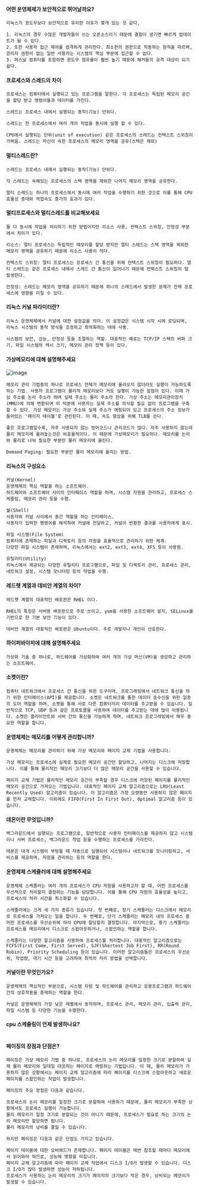 #### 어떤 운영체제가 보안적으로 뛰어날까요?

```
리눅스가 윈도우보다 보안적으로 유리한 이유가 몇개 있는 것 같다.

1. 리눅스의 경우 수많은 개발자들이 쓰는 오픈소스이기 때문에 결함이 생기면 빠르게 업데이트가 될 수 있다.
2. 또한 사용자 접근 제어를 엄격하게 관리한다. 최소한의 권한으로 작동하는 원칙을 따르며, 관리자 권한이 없는 일반 사용자는 시스템의 핵심 부분에 접근할 수 없다.
3. 퍼스널 컴퓨터를 포함하면 윈도우 점유율이 훨씬 높기 때문에 해커들의 공격 대상이 되기 쉽다.
```

#### 프로세스와 스레드의 차이

```
프로세스는 컴퓨터에서 실행되고 있는 프로그램을 말한다. 각 프로세스는 독립된 메모리 공간을 할당 받고 명령어들과 데이터를 가진다.

스레드는 프로세스 내에서 실행되는 동작(기능) 단위다. 

스레드는 한 프로세스에서 여러 개의 작업을 동시에 실행 할 수 있다. 

CPU에서 실행되는 단위(unit of execution) 같은 프로세스의 스레드는 컨텍스트 스위칭이 가벼움. 스레드는 자신이 속한 프로세스의 메모리 영역을 공유(스택은 제외)
```

#### 멀티스레드란?

```
스레드는 프로세스 내에서 실행되는 동작(기능) 단위다.

각 스레드는 속해있는 프로세스의 스택 영역을 제외한 나머지 메모리 영역을 공유한다.

멀티 스레드는 하나의 프로세스에서 동시에 여러 작업을 수행하기 위한 것으로 이를 통해 CPU 효율성 증대와 작업속도 증가의 효과가 있다.
```

#### 멀티프로세스와 멀티스레드를 비교해보세요

```
둘 다 동시에 작업을 처리하기 위한 방법이지만 리소스 사용, 컨텍스트 스위칭, 안정성 부분에서 차이가 있다.

리소스: 멀티 프로세스는 독립적인 메모리를 할당 받지만 멀티 스레드는 스택 영역을 제외한 메모리 영역을 공유하기 때문에 리소스 사용이 적다.

컨텍스트 스위칭: 멀티 프로세스는 프로세스 간 통신을 위해 컨텍스트 스위칭이 필요하다. 멀티 스레드는 같은 프로세스 내에서 스레드 간 통신이 일어나기 때문에 컨텍스트 스위칭이 덜 발생한다.

안정성: 스레드는 메모리 영역을 공유하기 때문에 하나의 스레드에서 발생한 문제가 전체 프로세스에 영향을 미칠 수 있다.
```

#### 리눅스 커널 파라미터란?

```
리눅스 운영체제에서 커널에 대한 설정값을 의미. 이 설정값은 시스템 시작 시에 로딩되며, 리눅스 시스템의 동작 방식을 조정하고 최적화하는 데에 사용.

시스템의 보안, 성능, 안정성 등을 조절하는 역할. 대표적인 예로는 TCP/IP 스택의 버퍼 크기, 파일 시스템의 캐시 크기, 메모리 관리 정책 등이 있다.
```

#### 가상메모리에 대해 설명해주세요

![image](https://user-images.githubusercontent.com/28949162/227856956-25ac1a28-68aa-4b81-b889-6cbe124efdbb.png)

```
메모리 관리 기법중의 하나로 프로세스 전체가 메모리에 올라오지 않더라도 실행이 가능하도록 하는 기법. 사용자 프로그램이 물리적 메모리보다 커도 실행이 가능한 장점이 있다. 이때 가상 주소를 논리 주소라 하며 실제 주소는 물리 주소라 한다. 가상 주소는 메모리관리장치(MMU)에 의해 변환되며 이 덕분에 사용자는 실제 주소를 의식할 필요 없이 프로그램을 구축할 수 있다. 가상 메모리는 가상 주소와 실제 주소가 매핑되어 있고 프로세스의 주소 정보가 들어있는 '페이지 테이블'로 관린된다. 이 때, 속도 향상을 위해 TLB를 쓴다.

좋은 프로그램일수록, 자주 사용되지 않는 방어코드나 관리코드가 많다. 자주 사용하지 않는데 물리 메모리에 올려놓는것은 비효율적이다. 이 때문에 가상메모리가 필요하다. 메모리를 논리와 물리로 나눠 필요한 부분만 물리 메모리에 올린다.

Demand Paging: 필요한 부분만 물리 메모리에 올리는 방법.
```

#### 리눅스의 구성요소

```
커널(Kernel)
운영체제의 핵심 역할을 하는 소프트웨어.
하드웨어와 소프트웨어 사이의 인터페이스 역할을 하며, 시스템 자원을 관리하고, 프로세스 스케줄링, 메모리 관리 등을 수행.

쉘(Shell)
사용자와 커널 사이에서 중간 역할을 하는 인터페이스.
사용자가 입력한 명령어를 해석하여 커널에 전달하고, 커널이 반환한 결과를 사용자에게 표시.

파일 시스템(File System)
컴퓨터에 존재하는 파일과 디렉토리 등의 자원을 효율적으로 관리하기 위한 체계.
다양한 파일 시스템이 존재하며, 리눅스에서는 ext2, ext3, ext4, XFS 등이 사용됨.

유틸리티(Utility)
리눅스에서 제공되는 다양한 유틸리티 프로그램으로, 파일 및 디렉토리 관리, 프로세스 관리, 네트워크 설정, 시스템 모니터링 등의 작업을 수행.
```

#### 레드헷 계열과 데비안 계열의 차이? 

```
레드햇 계열의 대표적인 배포판은 RHEL 이다.

RHEL의 특징은 서버용 배포판으로 주로 쓰이고, yum을 사용한 소프트웨어 설치, SELinux를 기반으로 한 기본 보안 기능이 있다.

데비안 계열의 대표적인 배포판은 Ubuntu이다. 주로 개발자나 개인이 선호한다.
```

#### 하이퍼바이저에 대해 설명해주세요 

```
가상화 기술 중 하나로, 하드웨어를 가상화하여 여러 개의 가상 머신(VM)을 생성하고 관리하는 소프트웨어.
```

#### 소켓이란?

```
컴퓨터 네트워크에서 프로세스 간 통신을 위한 도구이며, 프로그래밍에서 네트워크 통신을 하기 위한 인터페이스(API)를 제공합니다. 소켓은 네트워크를 통한 데이터 송수신을 위한 일종의 도어 역할을 하며, 소켓을 통해 서로 다른 컴퓨터끼리 데이터를 주고받을 수 있습니다. 일반적으로 TCP, UDP 등과 같은 프로토콜을 사용하여 데이터를 주고받는 데에 많이 이용됩니다. 소켓은 클라이언트와 서버 간의 통신을 가능하게 하며, 네트워크 프로그래밍에서 매우 중요한 역할을 합니다.
```

#### 운영체제는 메모리를 어떻게 관리합니까? 

```
운영체제는 메모리를 관리하기 위해 가상 메모리와 페이지 교체 기법을 사용합니다.

가상 메모리는 프로세스에 실제로 필요한 메모리 공간만 할당하고, 나머지는 디스크에 저장합니다. 이를 통해 물리적인 메모리 크기보다 더 많은 메모리 공간을 사용할 수 있습니다.

페이지 교체 기법은 물리적인 메모리 공간이 부족할 경우 디스크에 저장된 페이지를 물리적인 메모리 공간으로 가져오는 기법입니다. 대표적인 페이지 교체 알고리즘으로는 LRU(Least Recently Used) 알고리즘이 있습니다. 이 알고리즘은 가장 오랫동안 사용하지 않은 페이지를 먼저 교체합니다. 이외에도 FIFO(First In First Out), Optimal 알고리즘 등이 있습니다.
```

#### 데몬이란 무엇입니까? 

```
백그라운드에서 실행되는 프로그램으로, 일반적으로 사용자 인터페이스를 제공하지 않고 시스템이나 서버 프로세스, 백그라운드 작업 등을 수행하는 프로세스를 가리킨다. 

데몬은 대개 시스템이 부팅될 때 자동으로 실행되어 시스템이나 네트워크를 모니터링하고, 서비스를 제공하며, 자원을 관리하는 등의 역할을 한다.
```

#### 운영체제 스케줄러에 대해 설명해주세요

```
운영체제 스케줄러는 여러 개의 프로세스가 CPU 자원을 사용하고자 할 때, 어떤 프로세스를 우선적으로 처리할지 결정하는 기능을 담당합니다. 이를 통해 CPU 자원의 효율성을 높이고, 프로세스의 처리 시간을 최소화할 수 있습니다.

스케줄러에는 크게 세 가지 종류가 있습니다. 첫 번째로, 장기 스케줄러는 디스크에서 메모리로 프로세스를 가져오는 일을 합니다. 두 번째로, 단기 스케줄러는 메모리 내의 프로세스 중 어떤 프로세스를 우선순위에 따라 CPU에 할당할지 결정합니다. 마지막으로, 중기 스케줄러는 프로세스를 메모리에서 디스크로 스왑아웃하거나, 스왑인하는 역할을 합니다.

스케줄러는 다양한 알고리즘을 사용하여 프로세스를 처리합니다. 대표적인 알고리즘으로는 FCFS(First Come, First Served), SJF(Shortest Job First), RR(Round Robin), Priority Scheduling 등이 있습니다. 이러한 알고리즘들은 프로세스의 우선순위, 작업량, 대기 시간 등을 고려하여 최적의 처리 방법을 선택합니다.
```

#### 커널이란 무엇인가요?

```
운영체제의 핵심적인 부분으로, 시스템 자원 및 하드웨어를 관리하고 응용프로그램과 하드웨어 간의 상호작용을 중재하는 역할을 한다. 

커널은 운영체제의 가장 낮은 레벨에서 동작하며, 프로세스 관리, 메모리 관리, 입출력 관리, 파일 시스템 등 다양한 기능을 수행한다.
```

#### cpu 스케쥴링이 언제 발생하나요?

```

```

#### 페이징의 장점과 단점은?

```
페이징은 가상 메모리 기법 중 하나로, 프로세스의 논리 메모리를 일정한 크기로 분할하여 실제 물리 메모리와 일대일 대응하는 페이지로 매핑하는 기법입니다. 이 때, 물리 메모리가 가용하지 않은 상황에서는 페이지 교체 알고리즘에 따라 페이지를 디스크에 스왑아웃하고 새로운 페이지를 스왑인하는 작업이 발생합니다.

페이징의 주요 장점은 다음과 같습니다.

프로세스의 논리 메모리를 일정한 크기로 분할하여 사용하기 때문에, 물리 메모리가 부족한 상황에서도 프로세스 실행이 가능합니다.
물리 메모리가 일정 크기로 분할되는 것이 아니기 때문에, 프로세스가 필요로 하는 크기의 논리 메모리만 할당하면 됩니다.
물리 메모리의 낭비를 줄일 수 있습니다.

하지만 페이징은 다음과 같은 단점도 가지고 있습니다.

페이지 테이블에 대한 오버헤드가 존재합니다. 페이지 테이블은 매번 참조할 때마다 메모리에서 읽어와야 하므로, 성능에 영향을 미칩니다.
페이지 교체 알고리즘에 따라 페이지 교체 작업에서 디스크 I/O가 발생할 수 있습니다. 디스크 I/O가 많이 발생하면 성능이 저하됩니다.
프로세스가 사용하는 논리 메모리의 크기가 페이지의 크기보다 작은 경우, 낭비되는 메모리가 발생할 수 있습니다.
```

#### 

```

```

#### 

```

```

#### 

```

```

#### 

```

```

#### 

```

```

#### 

```

```

#### 

```

```

#### 

```

```

#### 

```

```

#### 

```

```

#### 

```

```

#### 

```

```

#### 

```

```


